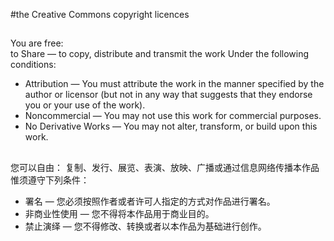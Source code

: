#the Creative Commons copyright licences
##
You are free:  
to Share — to copy, distribute and transmit the work
Under the following conditions:

- Attribution — You must attribute the work in the manner specified by the author or licensor (but not in any way that suggests that they endorse you or your use of the work).
- Noncommercial — You may not use this work for commercial purposes.
- No Derivative Works — You may not alter, transform, or build upon this work.

##
您可以自由： 复制、发行、展览、表演、放映、广播或通过信息网络传播本作品
惟须遵守下列条件：

- 署名 — 您必须按照作者或者许可人指定的方式对作品进行署名。
- 非商业性使用 — 您不得将本作品用于商业目的。
- 禁止演绎 — 您不得修改、转换或者以本作品为基础进行创作。
